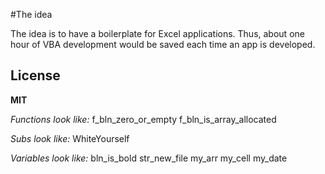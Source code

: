 #The idea

The idea is to have a boilerplate for Excel applications.
Thus, about one hour of VBA development would be saved each time an app is developed.

License
----
**MIT**

*Functions look like:*
f_bln_zero_or_empty
f_bln_is_array_allocated

*Subs look like:*
WhiteYourself

*Variables look like:*
bln_is_bold
str_new_file
my_arr
my_cell
my_date
